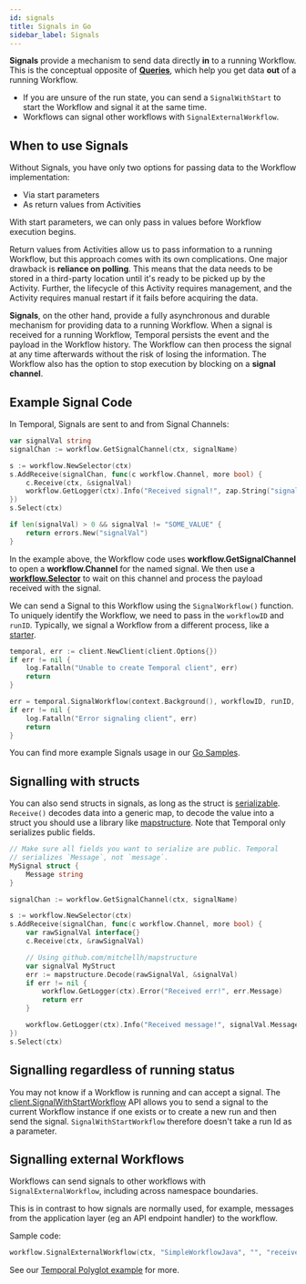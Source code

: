 ```yaml
---
id: signals
title: Signals in Go
sidebar_label: Signals
---
```


**Signals** provide a mechanism to send data directly **in** to a running Workflow.
This is the conceptual opposite of [**Queries**](https://docs.temporal.io/docs/go/queries), which help you get data **out** of a running Workflow.

- If you are unsure of the run state, you can send a `SignalWithStart` to start the Workflow and signal it at the same time.
- Workflows can signal other workflows with `SignalExternalWorkflow`.

## When to use Signals

Without Signals, you have only two options for passing data to the Workflow implementation:

- Via start parameters
- As return values from Activities

With start parameters, we can only pass in values before Workflow execution begins.

Return values from Activities allow us to pass information to a running Workflow, but this approach comes with its own complications.
One major drawback is **reliance on polling**.
This means that the data needs to be stored in a third-party location until it's ready to be picked up by the Activity.
Further, the lifecycle of this Activity requires management, and the Activity requires manual restart if it fails before acquiring the data.

**Signals**, on the other hand, provide a fully asynchronous and durable mechanism for providing data to a running Workflow.
When a signal is received for a running Workflow, Temporal persists the event and the payload in the Workflow history.
The Workflow can then process the signal at any time afterwards without the risk of losing the information.
The Workflow also has the option to stop execution by blocking on a **signal channel**.

## Example Signal Code

In Temporal, Signals are sent to and from Signal Channels:

```go
var signalVal string
signalChan := workflow.GetSignalChannel(ctx, signalName)

s := workflow.NewSelector(ctx)
s.AddReceive(signalChan, func(c workflow.Channel, more bool) {
    c.Receive(ctx, &signalVal)
    workflow.GetLogger(ctx).Info("Received signal!", zap.String("signal", signalName), zap.String("value", signalVal))
})
s.Select(ctx)

if len(signalVal) > 0 && signalVal != "SOME_VALUE" {
    return errors.New("signalVal")
}
```

In the example above, the Workflow code uses **workflow.GetSignalChannel** to open a **workflow.Channel** for the named signal.
We then use a [**workflow.Selector**](https://docs.temporal.io/docs/go/selectors) to wait on this channel and process the payload received with the signal.

We can send a Signal to this Workflow using the `SignalWorkflow()` function.
To uniquely identify the Workflow, we need to pass in the `workflowID` and `runID`.
Typically, we signal a Workflow from a different process, like a [starter](/docs/go/hello-world-tutorial/#workflow-starter).

```go
temporal, err := client.NewClient(client.Options{})
if err != nil {
    log.Fatalln("Unable to create Temporal client", err)
    return
}

err = temporal.SignalWorkflow(context.Background(), workflowID, runID, signalName, signalVal)
if err != nil {
	log.Fatalln("Error signaling client", err)
	return
}
```

You can find more example Signals usage in our [Go Samples](https://github.com/temporalio/samples-go).

## Signalling with structs

You can also send structs in signals, as long as the struct is [serializable](https://pkg.go.dev/go.temporal.io/sdk/converter#CompositeDataConverter.ToPayload).
`Receive()` decodes data into a generic map, to decode the value into a struct you should use a library like [mapstructure](https://github.com/mitchellh/mapstructure).
Note that Temporal only serializes public fields.

```go
// Make sure all fields you want to serialize are public. Temporal
// serializes `Message`, not `message`.
MySignal struct {
	Message string
}

signalChan := workflow.GetSignalChannel(ctx, signalName)

s := workflow.NewSelector(ctx)
s.AddReceive(signalChan, func(c workflow.Channel, more bool) {
    var rawSignalVal interface{}
	c.Receive(ctx, &rawSignalVal)

    // Using github.com/mitchellh/mapstructure
    var signalVal MyStruct
	err := mapstructure.Decode(rawSignalVal, &signalVal)
    if err != nil {
        workflow.GetLogger(ctx).Error("Received err!", err.Message)
        return err
    }

    workflow.GetLogger(ctx).Info("Received message!", signalVal.Message)
})
s.Select(ctx)
```

## Signalling regardless of running status

You may not know if a Workflow is running and can accept a signal.
The [client.SignalWithStartWorkflow](https://pkg.go.dev/go.temporal.io/sdk/client#Client) API allows you to send a signal to the current Workflow instance if one exists or to create a new run and then send the signal.
`SignalWithStartWorkflow` therefore doesn't take a run Id as a parameter.

## Signalling external Workflows

Workflows can send signals to other workflows with `SignalExternalWorkflow`, including across namespace boundaries.

This is in contrast to how signals are normally used, for example, messages from the application layer (eg an API endpoint handler) to the workflow.

Sample code:

```go
workflow.SignalExternalWorkflow(ctx, "SimpleWorkflowJava", "", "receiveMessage", "Hello from Go")
```

See our [Temporal Polyglot example](https://github.com/tsurdilo/temporal-polyglot) for more.
